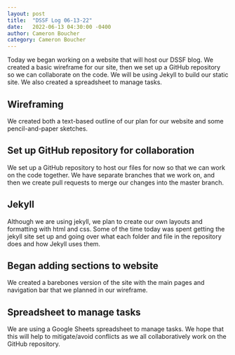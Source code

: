 ```yaml
---
layout: post
title:  "DSSF Log 06-13-22"
date:   2022-06-13 04:30:00 -0400
author: Cameron Boucher
category: Cameron Boucher
---
```


Today we began working on a website that will host our DSSF blog. We created a basic wireframe for our site, then we set up a GitHub repository so we can collaborate on the code. We will be using Jekyll to build our static site. We also created a spreadsheet to manage tasks.

## Wireframing

We created both a text-based outline of our plan for our website and some pencil-and-paper sketches.

## Set up GitHub repository for collaboration

We set up a GitHub repository to host our files for now so that we can work on the code together. We have separate branches that we work on, and then we create pull requests to merge our changes into the master branch.

## Jekyll

Although we are using jekyll, we plan to create our own layouts and formatting with html and css. Some of the time today was spent getting the jekyll site set up and going over what each folder and file in the repository does and how Jekyll uses them.

## Began adding sections to website

We created a barebones version of the site with the main pages and navigation bar that we planned in our wireframe.

## Spreadsheet to manage tasks

We are using a Google Sheets spreadsheet to manage tasks. We hope that this will help to mitigate/avoid conflicts as we all collaboratively work on the GitHub repository.
